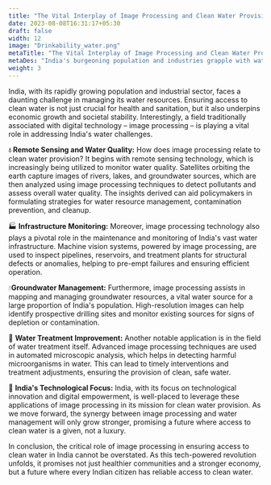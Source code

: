 ```yaml
---
title: "The Vital Interplay of Image Processing and Clean Water Provision in India"
date: 2023-08-08T16:31:17+05:30
draft: false
width: 12
image: "Drinkability_water.png"
metaTitle: "The Vital Interplay of Image Processing and Clean Water Provision in India | OpenCV Courses"
metaDes: "India's burgeoning population and industries grapple with water resource management. Clean water access is vital for health, economy, and stability. Surprisingly, digital image processing contributes to tackling India's water issues."
weight: 3
---
```


India, with its rapidly growing population and industrial sector, faces a daunting challenge in managing its water resources. Ensuring access to clean water is not just crucial for health and sanitation, but it also underpins economic growth and societal stability. Interestingly, a field traditionally associated with digital technology – image processing – is playing a vital role in addressing India's water challenges.<!--more-->
            
**💧 Remote Sensing and Water Quality:** How does image processing relate to clean water provision? It begins with remote sensing technology, which is increasingly being utilized to monitor water quality. Satellites orbiting the earth capture images of rivers, lakes, and groundwater sources, which are then analyzed using image processing techniques to detect pollutants and assess overall water quality. The insights derived can aid policymakers in formulating strategies for water resource management, contamination prevention, and cleanup.

🏭 **Infrastructure Monitoring:** Moreover, image processing technology also plays a pivotal role in the maintenance and monitoring of India's vast water infrastructure. Machine vision systems, powered by image processing, are used to inspect pipelines, reservoirs, and treatment plants for structural defects or anomalies, helping to pre-empt failures and ensuring efficient operation.

💧**Groundwater Management:** Furthermore, image processing assists in mapping and managing groundwater resources, a vital water source for a large proportion of India's population. High-resolution images can help identify prospective drilling sites and monitor existing sources for signs of depletion or contamination.

🔬 **Water Treatment Improvement:** Another notable application is in the field of water treatment itself. Advanced image processing techniques are used in automated microscopic analysis, which helps in detecting harmful microorganisms in water. This can lead to timely interventions and treatment adjustments, ensuring the provision of clean, safe water.

📱 **India's Technological Focus:** India, with its focus on technological innovation and digital empowerment, is well-placed to leverage these applications of image processing in its mission for clean water provision. As we move forward, the synergy between image processing and water management will only grow stronger, promising a future where access to clean water is a given, not a luxury.

In conclusion, the critical role of image processing in ensuring access to clean water in India cannot be overstated. As this tech-powered revolution unfolds, it promises not just healthier communities and a stronger economy, but a future where every Indian citizen has reliable access to clean water.
